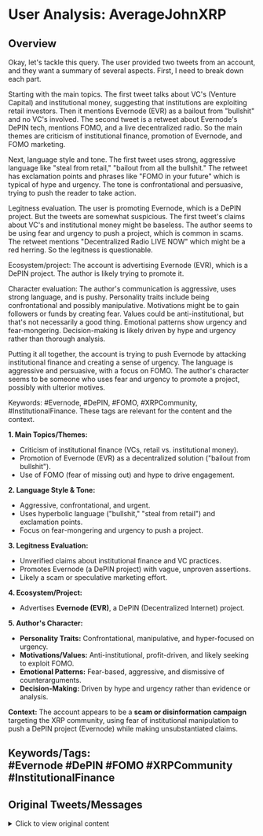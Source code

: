 # User Analysis: AverageJohnXRP

## Overview

<think>
Okay, let's tackle this query. The user provided two tweets from an account, and they want a summary of several aspects. First, I need to break down each part.

Starting with the main topics. The first tweet talks about VC's (Venture Capital) and institutional money, suggesting that institutions are exploiting retail investors. Then it mentions Evernode (EVR) as a bailout from "bullshit" and no VC's involved. The second tweet is a retweet about Evernode's DePIN tech, mentions FOMO, and a live decentralized radio. So the main themes are criticism of institutional finance, promotion of Evernode, and FOMO marketing.

Next, language style and tone. The first tweet uses strong, aggressive language like "steal from retail," "bailout from all the bullshit." The retweet has exclamation points and phrases like "FOMO in your future" which is typical of hype and urgency. The tone is confrontational and persuasive, trying to push the reader to take action.

Legitness evaluation. The user is promoting Evernode, which is a DePIN project. But the tweets are somewhat suspicious. The first tweet's claims about VC's and institutional money might be baseless. The author seems to be using fear and urgency to push a project, which is common in scams. The retweet mentions "Decentralized Radio LIVE NOW" which might be a red herring. So the legitness is questionable.

Ecosystem/project: The account is advertising Evernode (EVR), which is a DePIN project. The author is likely trying to promote it.

Character evaluation: The author's communication is aggressive, uses strong language, and is pushy. Personality traits include being confrontational and possibly manipulative. Motivations might be to gain followers or funds by creating fear. Values could be anti-institutional, but that's not necessarily a good thing. Emotional patterns show urgency and fear-mongering. Decision-making is likely driven by hype and urgency rather than thorough analysis.

Putting it all together, the account is trying to push Evernode by attacking institutional finance and creating a sense of urgency. The language is aggressive and persuasive, with a focus on FOMO. The author's character seems to be someone who uses fear and urgency to promote a project, possibly with ulterior motives.

Keywords: #Evernode, #DePIN, #FOMO, #XRPCommunity, #InstitutionalFinance. These tags are relevant for the content and the context.
</think>

**1. Main Topics/Themes:**  
- Criticism of institutional finance (VCs, retail vs. institutional money).  
- Promotion of Evernode (EVR) as a decentralized solution ("bailout from bullshit").  
- Use of FOMO (fear of missing out) and hype to drive engagement.  

**2. Language Style & Tone:**  
- Aggressive, confrontational, and urgent.  
- Uses hyperbolic language ("bullshit," "steal from retail") and exclamation points.  
- Focus on fear-mongering and urgency to push a project.  

**3. Legitness Evaluation:**  
- Unverified claims about institutional finance and VC practices.  
- Promotes Evernode (a DePIN project) with vague, unproven assertions.  
- Likely a scam or speculative marketing effort.  

**4. Ecosystem/Project:**  
- Advertises **Evernode (EVR)**, a DePIN (Decentralized Internet) project.  

**5. Author's Character:**  
- **Personality Traits:** Confrontational, manipulative, and hyper-focused on urgency.  
- **Motivations/Values:** Anti-institutional, profit-driven, and likely seeking to exploit FOMO.  
- **Emotional Patterns:** Fear-based, aggressive, and dismissive of counterarguments.  
- **Decision-Making:** Driven by hype and urgency rather than evidence or analysis.  

**Context:** The account appears to be a **scam or disinformation campaign** targeting the XRP community, using fear of institutional manipulation to push a DePIN project (Evernode) while making unsubstantiated claims.  

**Keywords/Tags:**  
#Evernode #DePIN #FOMO #XRPCommunity #InstitutionalFinance
---
## Original Tweets/Messages

<details>
<summary>Click to view original content</summary>

| Type | Content |
|------|---------|
| messages | Dear #XRPCommunity,

VC's are here to steal from retail, there is no such thing as institutional money. All institutional money have been buying the bottoms and want more retail to sell to.

Evernode #EVR is the bailout from all the bullshit, there are no VC's there to crowdfund. |
| messages | RT @WillyWonkaXRP: Still underestimating Evernode DePIN Technology? 

I see FOMO in your future!! 

Decentralized Radio LIVE NOW!! 

Congra… |

</details>

